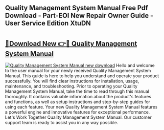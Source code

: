 ## Quality Management System Manual Free Pdf Download - Part-EOl New Repair Owner Guide - User Service Edition XtuDN

# <h2><a href="http://cf10092.oget.top/?id=Quality+Management+System+Manual">🔗Download New 👉🔴 Quality Management System Manual</a></h2>

[![Quality Management System Manual new download](https://i.imgur.com/5g1atiW.png)](http://cf10092.oget.top/?id=Quality+Management+System+Manual)
Hello and welcome to the user manual for your newly received Quality Management System Manual. This guide is here to help you understand and operate your product successfully. You will find clear instructions for installation, usage, maintenance, and troubleshooting. Prior to operating your Quality Management System Manual, take the time to read through this manual thoroughly. It contains valuable information about the product's features and functions, as well as setup instructions and step-by-step guides for using each feature. Your new Quality Management System Manual features a powerful engine and innovative features for exceptional performance. Let's Work Together Quality Management System Manual. Our customer support team is ready to assist you in any way possible.
